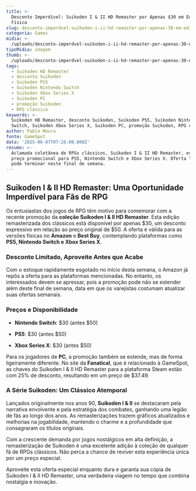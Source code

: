 ```yaml
---
title: >-
  Desconto Imperdível: Suikoden I & II HD Remaster por Apenas $30 em Edição
  Física
slug: desconto-imperdvel-suikoden-i-ii-hd-remaster-por-apenas-30-em-edio-fsica
categoria: Games
midia: >-
  /uploads/desconto-imperdvel-suikoden-i-ii-hd-remaster-por-apenas-30-em-edio-fsica-thumb.jpg
tipoMidia: imagem
thumb: >-
  /uploads/desconto-imperdvel-suikoden-i-ii-hd-remaster-por-apenas-30-em-edio-fsica-thumb.jpg
tags:
  - Suikoden HD Remaster
  - desconto Suikoden
  - Suikoden PS5
  - Suikoden Nintendo Switch
  - Suikoden Xbox Series X
  - Suikoden PC
  - promoção Suikoden
  - RPG clássico
keywords: >-
  Suikoden HD Remaster, desconto Suikoden, Suikoden PS5, Suikoden Nintendo
  Switch, Suikoden Xbox Series X, Suikoden PC, promoção Suikoden, RPG clássico
author: Pablo Moura
fonte: GameSpot
data: '2025-06-07T07:26:00.000Z'
resumo: >-
  Aclamada coletânea de RPGs clássicos, Suikoden I & II HD Remaster, está com
  preço promocional para PS5, Nintendo Switch e Xbox Series X. Oferta limitada
  pode terminar neste final de semana.
---
```


## Suikoden I & II HD Remaster: Uma Oportunidade Imperdível para Fãs de RPG

Os entusiastas dos jogos de RPG têm motivo para comemorar com a recente promoção da **coleção Suikoden I & II HD Remaster**. Esta edição remasterizada dos clássicos está disponível por apenas $30, um desconto expressivo em relação ao preço original de $50. A oferta é válida para as versões físicas no **Amazon** e **Best Buy**, contemplando plataformas como **PS5, Nintendo Switch e Xbox Series X**.

### Desconto Limitado, Aproveite Antes que Acabe

Com o estoque rapidamente esgotado no início desta semana, o Amazon já repôs a oferta para as plataformas mencionadas. No entanto, os interessados devem se apressar, pois a promoção pode não se estender além deste final de semana, data em que os varejistas costumam atualizar suas ofertas semanais.

### Preços e Disponibilidade

- **Nintendo Switch**: $30 (antes $50)

- **PS5**: $30 (antes $50)

- **Xbox Series X**: $30 (antes $50)

Para os jogadores de **PC**, a promoção também se estende, mas de forma ligeiramente diferente. No site da **Fanatical**, que é relacionado à GameSpot, as chaves do Suikoden I & II HD Remaster para a plataforma Steam estão com 25% de desconto, resultando em um preço de $37.49.

### A Série Suikoden: Um Clássico Atemporal

Lançados originalmente nos anos 90, **Suikoden I & II** se destacaram pela narrativa envolvente e pela estratégia dos combates, ganhando uma legião de fãs ao longo dos anos. As remasterizações trazem gráficos atualizados e melhorias na jogabilidade, mantendo o charme e a profundidade que consagraram os títulos originais.

Com a crescente demanda por jogos nostálgicos em alta definição, a remasterização de Suikoden é uma excelente adição à coleção de qualquer fã de RPGs clássicos. Não perca a chance de reviver esta experiência única por um preço especial.

Aproveite esta oferta especial enquanto dura e garanta sua cópia de Suikoden I & II HD Remaster, uma verdadeira viagem no tempo que combina nostalgia e inovação.

